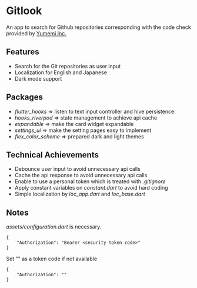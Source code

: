 # Gitlook

An app to search for Github repositories corresponding with the code check provided by [Yumemi Inc.](https://github.com/yumemi-inc/flutter-engineer-codecheck)

## Features

-   Search for the Git repositories as user input
-   Localization for English and Japanese
-   Dark mode support

## Packages

-   _flutter_hooks_ => listen to text input controller and hive persistence
-   _hooks_riverpod_ => state management to achieve api cache
-   _expandable_ => make the card widget expandable
-   _settings_ui_ => make the setting pages easy to implement
-   _flex_color_scheme_ => prepared dark and light themes

## Technical Achievements

-   Debounce user input to avoid unnecessary api calls
-   Cache the api response to avoid unnecessary api calls
-   Enable to use a personal token which is treated with _.gitignore_
-   Apply constant variables on _constant.dart_ to avoid hard coding
-   Simple localization by _loc_app.dart_ and _loc_base.dart_

## Notes

_assets/configuration.dart_ is necessary.

```
{
    "Authorization": "Bearer <security token code>"
}
```

Set "" as a token code if not available

```
{
    "Authorization": ""
}
```
